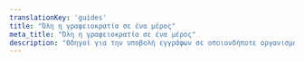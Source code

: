 ```yaml
---
translationKey: 'guides'
title: "Όλη η γραφειοκρατία σε ένα μέρος"
meta_title: "Όλη η γραφειοκρατία σε ένα μέρος"
description: "Οδηγοί για την υποβολή εγγράφων σε οποιονδήποτε οργανισμό στον κόσμο"
---
```

